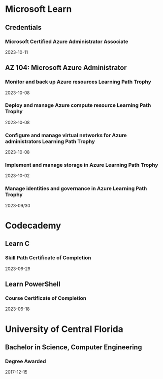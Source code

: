 # Microsoft Learn
## Credentials
### Microsoft Certified Azure Administrator Associate
2023-10-11

## AZ 104: Microsoft Azure Administrator
### Monitor and back up Azure resources Learning Path Trophy
2023-10-08

### Deploy and manage Azure compute resource Learning Path Trophy
2023-10-08

### Configure and manage virtual networks for Azure administrators Learning Path Trophy
2023-10-08

### Implement and manage storage in Azure Learning Path Trophy
2023-10-02

### Manage identities and governance in Azure Learning Path Trophy
2023-09/30

# Codecademy

## Learn C
### Skill Path Certificate of Completion
2023-06-29

## Learn PowerShell
### Course Certificate of Completion
2023-06-18

# University of Central Florida
## Bachelor in Science, Computer Engineering
### Degree Awarded
2017-12-15
